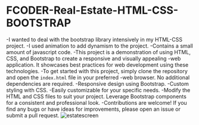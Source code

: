# FCODER-Real-Estate-HTML-CSS-BOOTSTRAP
-I wanted to deal with the bootstrap library intensively in my HTML-CSS project.
-I used animation to add dynamism to the project.
-Contains a small amount of javascript code.
-This project is a demonstration of using HTML, CSS, and Bootstrap to create a responsive and visually appealing
-web application. It showcases best practices for web development using these technologies.
-To get started with this project, simply clone the repository and open the `index.html` file in your preferred
-web browser. No additional dependencies are required.
-Responsive design using Bootstrap.
-Custom styling with CSS.
-Easily customizable for your specific needs.
-Modify the HTML and CSS files to suit your project. Leverage Bootstrap components for a consistent and professional look.
-Contributions are welcome! If you find any bugs or have ideas for improvements, please open an issue or submit a pull request.
![estatescreen](https://github.com/SercanErpolat/FCODER-Real-Estate-HTML-CSS-BOOTSTRAP/assets/110222359/b01abcf7-c050-42ac-a7d8-478bcbaed5fb)
